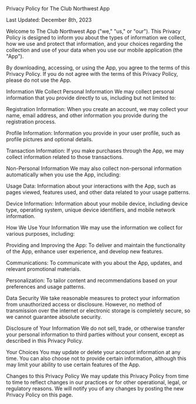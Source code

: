 Privacy Policy for The Club Northwest App

Last Updated: December 8th, 2023

Welcome to The Club Northwest App ("we," "us," or "our"). This Privacy Policy is designed to inform you about the types of information we collect, how we use and protect that information, and your choices regarding the collection and use of your data when you use our mobile application (the "App").

By downloading, accessing, or using the App, you agree to the terms of this Privacy Policy. If you do not agree with the terms of this Privacy Policy, please do not use the App.

Information We Collect
Personal Information
We may collect personal information that you provide directly to us, including but not limited to:

Registration Information: When you create an account, we may collect your name, email address, and other information you provide during the registration process.

Profile Information: Information you provide in your user profile, such as profile pictures and optional details.

Transaction Information: If you make purchases through the App, we may collect information related to those transactions.

Non-Personal Information
We may also collect non-personal information automatically when you use the App, including:

Usage Data: Information about your interactions with the App, such as pages viewed, features used, and other data related to your usage patterns.

Device Information: Information about your mobile device, including device type, operating system, unique device identifiers, and mobile network information.

How We Use Your Information
We may use the information we collect for various purposes, including:

Providing and Improving the App: To deliver and maintain the functionality of the App, enhance user experience, and develop new features.

Communications: To communicate with you about the App, updates, and relevant promotional materials.

Personalization: To tailor content and recommendations based on your preferences and usage patterns.

Data Security
We take reasonable measures to protect your information from unauthorized access or disclosure. However, no method of transmission over the internet or electronic storage is completely secure, so we cannot guarantee absolute security.

Disclosure of Your Information
We do not sell, trade, or otherwise transfer your personal information to third parties without your consent, except as described in this Privacy Policy.

Your Choices
You may update or delete your account information at any time. You can also choose not to provide certain information, although this may limit your ability to use certain features of the App.

Changes to this Privacy Policy
We may update this Privacy Policy from time to time to reflect changes in our practices or for other operational, legal, or regulatory reasons. We will notify you of any changes by posting the new Privacy Policy on this page.

